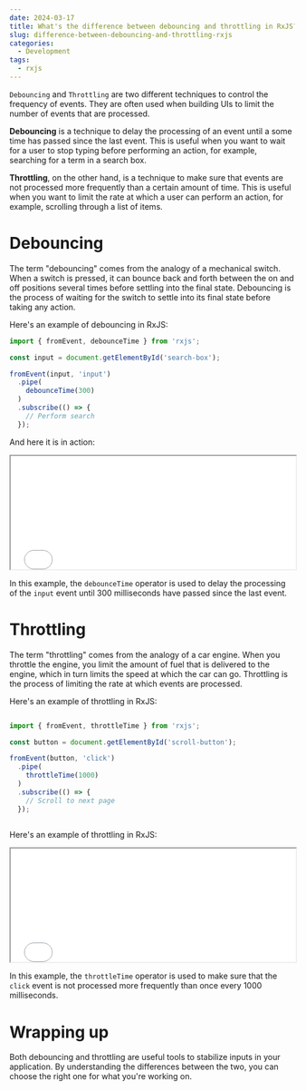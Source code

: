 ```yaml
---
date: 2024-03-17
title: What's the difference between debouncing and throttling in RxJS?
slug: difference-between-debouncing-and-throttling-rxjs
categories: 
  - Development
tags:
  - rxjs
---
```


`Debouncing` and `Throttling` are two different techniques to control the frequency of events. They are often used when building UIs to limit the number of events that are processed.

**Debouncing** is a technique to delay the processing of an event until a some time has passed since the last event. This is useful when you want to wait for a user to stop typing before performing an action, for example, searching for a term in a search box.

**Throttling**, on the other hand, is a technique to make sure that events are not processed more frequently than a certain amount of time. This is useful when you want to limit the rate at which a user can perform an action, for example, scrolling through a list of items.

# Debouncing

The term "debouncing" comes from the analogy of a mechanical switch. When a switch is pressed, it can bounce back and forth between the on and off positions several times before settling into the final state. Debouncing is the process of waiting for the switch to settle into its final state before taking any action.

Here's an example of debouncing in RxJS:

```typescript
import { fromEvent, debounceTime } from 'rxjs';

const input = document.getElementById('search-box');

fromEvent(input, 'input')
  .pipe(
    debounceTime(300)
  )
  .subscribe(() => {
    // Perform search
  });
```

And here it is in action: 

<div class="bg-white rounded-lg my-12 browser max-w-xl m-auto">
    <div class="w-full bg-zinc-700 h-8 flex space-x-2 items-center justify-start pl-2 rounded-t-lg">
        <div class="w-2 h-2 rounded-full bg-red-500"></div>
        <div class="w-2 h-2 rounded-full bg-yellow-500"></div>
        <div class="w-2 h-2 rounded-full bg-green-500"></div>
    </div>
    <iframe src="debouncing.html" style="width:100%; height:200px; " class="rounded-b-lg border-l border-r border-b border-zinc-400"></iframe>
</div>

In this example, the `debounceTime` operator is used to delay the processing of the `input` event until 300 milliseconds have passed since the last event.

# Throttling

The term "throttling" comes from the analogy of a car engine. When you throttle the engine, you limit the amount of fuel that is delivered to the engine, which in turn limits the speed at which the car can go. Throttling is the process of limiting the rate at which events are processed.

Here's an example of throttling in RxJS:

```typescript

import { fromEvent, throttleTime } from 'rxjs';

const button = document.getElementById('scroll-button');

fromEvent(button, 'click')
  .pipe(
    throttleTime(1000)
  )
  .subscribe(() => {
    // Scroll to next page
  });
  
```

Here's an example of throttling in RxJS:

<div class="bg-white rounded-lg my-12 browser max-w-xl m-auto">
    <div class="w-full bg-zinc-700 h-8 flex space-x-2 items-center justify-start pl-2 rounded-t-lg">
        <div class="w-2 h-2 rounded-full bg-red-500"></div>
        <div class="w-2 h-2 rounded-full bg-yellow-500"></div>
        <div class="w-2 h-2 rounded-full bg-green-500"></div>
    </div>
    <iframe src="throttling.html" style="width:100%; height:200px; " class="rounded-b-lg border-l border-r border-b border-zinc-400"></iframe>
</div>


In this example, the `throttleTime` operator is used to make sure that the `click` event is not processed more frequently than once every 1000 milliseconds.

# Wrapping up

Both debouncing and throttling are useful tools to stabilize inputs in your application. By understanding the differences between the two, you can choose the right one for what you're working on. 
